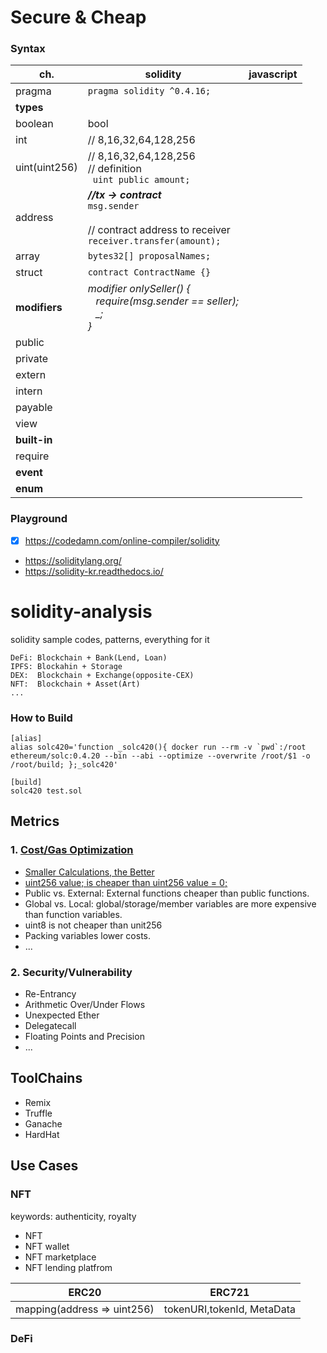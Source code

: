# Secure & Cheap
### Syntax
ch.|solidity|javascript
---|--------|-----
pragma|```pragma solidity ^0.4.16;```
**types**|
boolean|bool
int|// 8,16,32,64,128,256
uint(uint256)|// 8,16,32,64,128,256<br>// definition<br>``` uint public amount;```
address|***//tx -> contract***<br>```msg.sender```<br><br>// contract address to receiver<br>```receiver.transfer(amount);```|
array|```bytes32[] proposalNames;```
struct|```contract ContractName {}```|
**modifiers**|*modifier onlySeller() {<br>&nbsp;&nbsp;&nbsp;require(msg.sender == seller);<br>&nbsp;&nbsp;&nbsp;_;<br>}*
public|
private|
extern|
intern|
payable|
view|
**built-in**|
require|
**event**|
**enum**|

### Playground
* [x] https://codedamn.com/online-compiler/solidity
- https://soliditylang.org/
- https://solidity-kr.readthedocs.io/
# solidity-analysis
solidity sample codes, patterns, everything for it

```
DeFi: Blockchain + Bank(Lend, Loan)
IPFS: Blockahin + Storage
DEX:  Blockchain + Exchange(opposite-CEX)
NFT:  Blockchain + Asset(Art)
...
```
### How to Build
```
[alias]
alias solc420='function _solc420(){ docker run --rm -v `pwd`:/root ethereum/solc:0.4.20 --bin --abi --optimize --overwrite /root/$1 -o /root/build; };_solc420'

[build]
solc420 test.sol
```
## Metrics
### 1. [Cost/Gas Optimization](https://mudit.blog/solidity-gas-optimization-tips/)
- [Smaller Calculations, the Better](https://mudit.blog/solidity-gas-optimization-tips/)
- [uint256 value; is cheaper than uint256 value = 0;](https://medium.com/coinmonks/gas-optimization-in-solidity-part-i-variables-9d5775e43dde)
- Public vs. External: External functions cheaper than public functions.
- Global vs. Local: global/storage/member variables are more expensive than function variables.
- uint8 is not cheaper than unit256
- Packing variables lower costs.
- ...
### 2. Security/Vulnerability
- Re-Entrancy
- Arithmetic Over/Under Flows
- Unexpected Ether
- Delegatecall
- Floating Points and Precision
- ...
## ToolChains
- Remix
- Truffle
- Ganache
- HardHat
## Use Cases
### NFT
keywords: authenticity, royalty
- NFT
- NFT wallet
- NFT marketplace
- NFT lending platfrom

ERC20 | ERC721
------|------
mapping(address => uint256) | tokenURI,tokenId, MetaData

### DeFi
